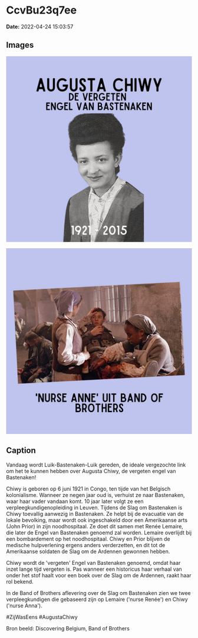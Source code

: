 # CcvBu23q7ee

**Date:** 2022-04-24 15:03:57

## Images

![Image](../images/CcvBu23q7ee_0.jpg)

![Image](../images/CcvBu23q7ee_1.jpg)

## Caption

Vandaag wordt Luik-Bastenaken-Luik gereden, de ideale vergezochte link om het te kunnen hebben over Augusta Chiwy, de vergeten engel van Bastenaken!

Chiwy is geboren op 6 juni 1921 in Congo, ten tijde van het Belgisch kolonialisme. Wanneer ze negen jaar oud is, verhuist ze naar Bastenaken, waar haar vader vandaan komt. 10 jaar later volgt ze een verpleegkundigenopleiding in Leuven. Tijdens de Slag om Bastenaken is Chiwy toevallig aanwezig in Bastenaken. Ze helpt bij de evacuatie van de lokale bevolking, maar wordt ook ingeschakeld door een Amerikaanse arts (John Prior) in zijn noodhospitaal. Ze doet dit samen met Renée Lemaire, die later de Engel van Bastenaken genoemd zal worden. Lemaire overlijdt bij een bombardement op het noodhospitaal. Chiwy en Prior blijven de medische hulpverlening ergens anders verderzetten, en dit tot de Amerikaanse soldaten de Slag om de Ardennen gewonnen hebben.

Chiwy wordt de 'vergeten' Engel van Bastenaken genoemd, omdat haar inzet lange tijd vergeten is. Pas wanneer een historicus haar verhaal van onder het stof haalt voor een boek over de Slag om de Ardennen, raakt haar rol bekend. 

In de Band of Brothers aflevering over de Slag om Bastenaken zien we twee verpleegkundigen die gebaseerd zijn op Lemaire ('nurse Renée') en Chiwy ('nurse Anna'). 

#ZijWasEens #AugustaChiwy 

Bron beeld: Discovering Belgium, Band of Brothers

